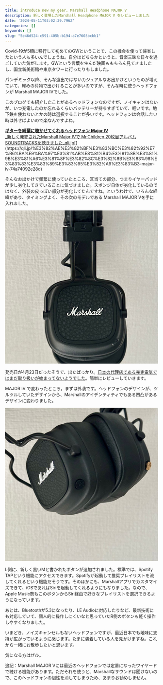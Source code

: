 ```yaml
---
title: introduce new my gear, Marshall Headphone MAJOR V
description: 新しく登場したMarshall Headphone MAJOR V をレビューしました
date: '2024-05-11T03:02:39.796Z'
categories: []
keywords: []
slug: "5e46d524-c591-405b-b194-a7e7603bcbb1"
---
```

Covid-19が5類に移行して初めてのGWということで、この機会を使って帰省したという人も多いんでしょうね。自分はどちらかというと、音楽三昧な日々を過ごしていた気がします。GWという言葉を生んだ映画ももちろん見てきましたし、国立新美術館や東京タワーに行ったりもしました。

パンデミック以降、そんな遠出ではないカジュアルなお出かけというものが増えていて、軽めの荷物で出かけることが多いのですが、そんな時に使うヘッドフォンが Marshall MAJOR IVでした。

このブログでも紹介したことがあるヘッドフォンなのですが、ノイキャンはないが、いつ充電したのか忘れるくらいバッテリーが持ちすぎていて、軽いです。地下鉄を使わないとかの時は選択することが多いです。ヘッドフォンは会話したい時は外せばよいので楽なんですよね。

[**ギターを綺麗に聴かせてくれるヘッドフォン Major IV**  
_新しく発売されたMarshall Major IVで Mr.Children 20枚目アルバム SOUNDTRACKSを聴きました_qli.jp](https://qli.jp/%E3%82%AE%E3%82%BF%E3%83%BC%E3%82%92%E7%B6%BA%E9%BA%97%E3%81%AB%E8%81%B4%E3%81%8B%E3%81%9B%E3%81%A6%E3%81%8F%E3%82%8C%E3%82%8B%E3%83%98%E3%83%83%E3%83%89%E3%83%95%E3%82%A9%E3%83%B3-major-iv-74a74092e28d "https://qli.jp/%E3%82%AE%E3%82%BF%E3%83%BC%E3%82%92%E7%B6%BA%E9%BA%97%E3%81%AB%E8%81%B4%E3%81%8B%E3%81%9B%E3%81%A6%E3%81%8F%E3%82%8C%E3%82%8B%E3%83%98%E3%83%83%E3%83%89%E3%83%95%E3%82%A9%E3%83%B3-major-iv-74a74092e28d")[](https://qli.jp/%E3%82%AE%E3%82%BF%E3%83%BC%E3%82%92%E7%B6%BA%E9%BA%97%E3%81%AB%E8%81%B4%E3%81%8B%E3%81%9B%E3%81%A6%E3%81%8F%E3%82%8C%E3%82%8B%E3%83%98%E3%83%83%E3%83%89%E3%83%95%E3%82%A9%E3%83%B3-major-iv-74a74092e28d)

そんなお出かけで頻繁に使っていたところ、耳当ての部分、つまりイヤーパッドが少し劣化してきていることに気づきました。スポンジ自体が劣化しているのではなく、外装の皮っぽい部分が劣化してたんですね。というわけで、いろんな経緯があり、タイミングよく、その次のモデルである Marshall MAJOR Vを手に入れました。

![](1__KCB2UPPpQFvKtbxGxxQ62Q.jpeg)

発売日が4月23日だったそうで、出たばっかり。[日本の代理店である完実電気ではまだ取り扱いが始まってないようでした](https://marshall.kanjitsu.com/product-category/headphones/)。簡単にレビューしていきます。

MAJOR IV で変わったところ。まずは外装です。ヘッドフォンのデザインが、ツルツルしていたデザインから、Marshallのアイデンティティでもある凹凸があるデザインに変わりました。

![](1__zvSbdtCXfl3NO1EfFJ5Fyw.jpeg)

L側に、新しく黒いMと書かれたボタンが追加されました。標準では、Spotify TAPという機能にアクセスできます。Spotifyが起動して推奨プレイリストを流してくれるという機能だそうです。そのほかにも、Marshallアプリでカスタマイズできて、iOSであればSiriを起動してくれるようにもなりました。なので、Apple Music勢もこのボタンからSiri経由で好きなプレイリストを選択できるようになっています。

あとは、Bluetoothが5.3になったり、LE Audioに対応したりなど、最新技術にも対応していて、個人的に操作しにくいなと思っていたR側のボタンも軽く操作しやすくなりました。

いまどき、ノイズキャンセルもないヘッドフォンですが、最近日本でも地味に支持が広がっているように感じます。たまに装着している人を見かけますね。これから一緒にお散歩したいと思います。

気になる方はぜひ。

追記：Marshall MAJOR Vには最近のヘッドフォンでは定番になったワイヤードで聴ける機能があります。ただそれを使うと、Marshallなサウンドは聞けないので、このヘッドフォンの個性を消してしまうため、あまりお勧めしません。